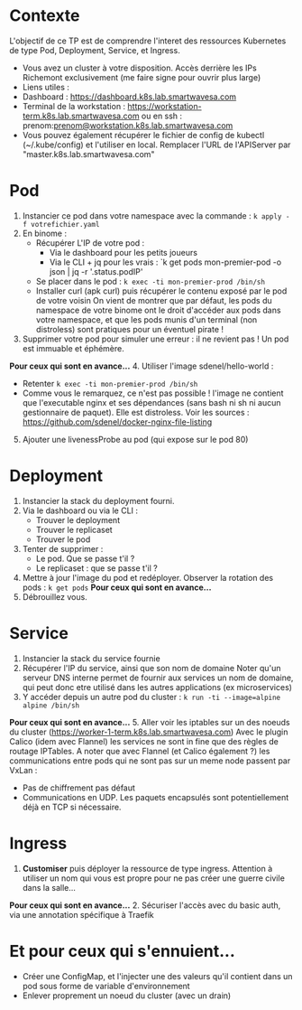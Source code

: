 # Contexte
L'objectif de ce TP est de comprendre l'interet des ressources Kubernetes de type Pod, Deployment, Service, et Ingress.
* Vous avez un cluster à votre disposition. Accès derrière les IPs Richemont exclusivement (me faire signe pour ouvrir plus large)
* Liens utiles :
* Dashboard : https://dashboard.k8s.lab.smartwavesa.com
* Terminal de la workstation : https://workstation-term.k8s.lab.smartwavesa.com ou en ssh : prenom:prenom@workstation.k8s.lab.smartwavesa.com
* Vous pouvez également récupérer le fichier de config de kubectl (~/.kube/config) et l'utiliser en local. Remplacer l'URL de l'APIServer par "master.k8s.lab.smartwavesa.com"

# Pod
1. Instancier ce pod dans votre namespace avec la commande : `k apply -f votrefichier.yaml`
2. En binome :
    * Récupérer L'IP de votre pod :
        * Via le dashboard pour les petits joueurs
        * Via le CLI + jq pour les vrais : `k get pods mon-premier-pod -o json | jq -r '.status.podIP'
    * Se placer dans le pod : `k exec -ti mon-premier-prod /bin/sh`
    * Installer curl (apk curl) puis récupérer le contenu exposé par le pod de votre voisin
   On vient de montrer que par défaut, les pods du namespace de votre binome ont le droit d'accéder aux pods dans votre namespace, et que les pods munis d'un terminal (non distroless) sont pratiques pour un éventuel pirate !
3. Supprimer votre pod pour simuler une erreur : il ne revient pas ! Un pod est immuable et éphémère.

**Pour ceux qui sont en avance...**
4. Utiliser l'image sdenel/hello-world :
  * Retenter `k exec -ti mon-premier-prod /bin/sh`
  * Comme vous le remarquez, ce n'est pas possible ! l'image ne contient que l'executable nginx et ses dépendances (sans bash ni sh ni aucun gestionnaire de paquet). Elle est distroless. Voir les sources : https://github.com/sdenel/docker-nginx-file-listing
5. Ajouter une livenessProbe au pod (qui expose sur le pod 80)

# Deployment
1. Instancier la stack du deployment fourni.
2. Via le dashboard ou via le CLI :
    * Trouver le deployment
    * Trouver le replicaset
    * Trouver le pod
3. Tenter de supprimer :
    * Le pod. Que se passe t'il ?
    * Le replicaset : que se passe t'il ?
4. Mettre à jour l'image du pod et redéployer. Observer la rotation des pods : `k get pods`
**Pour ceux qui sont en avance...**
5. Débrouillez vous.

# Service
1. Instancier la stack du service fournie
2. Récupérer l'IP du service, ainsi que son nom de domaine
   Noter qu'un serveur DNS interne permet de fournir aux services un nom de domaine, qui peut donc etre utilisé dans les autres applications (ex microservices)
3. Y accéder depuis un autre pod du cluster : `k run -ti --image=alpine alpine /bin/sh`

**Pour ceux qui sont en avance...**
5. Aller voir les iptables sur un des noeuds du cluster (https://worker-1-term.k8s.lab.smartwavesa.com)
   Avec le plugin Calico (idem avec Flannel) les services ne sont in fine que des règles de routage IPTables.
   A noter que avec Flannel (et Calico également ?) les communications entre pods qui ne sont pas sur un meme node passent par VxLan :
   * Pas de chiffrement pas défaut
   * Communications en UDP. Les paquets encapsulés sont potentiellement déjà en TCP si nécessaire.
   
# Ingress
1. **Customiser** puis déployer la ressource de type ingress. Attention à utiliser un nom qui vous est propre pour ne pas créer une guerre civile dans la salle...

**Pour ceux qui sont en avance...**
2. Sécuriser l'accès avec du basic auth, via une annotation spécifique à Traefik


# Et pour ceux qui s'ennuient...
* Créer une ConfigMap, et l'injecter une des valeurs qu'il contient dans un pod sous forme de variable d'environnement
* Enlever proprement un noeud du cluster (avec un drain)
